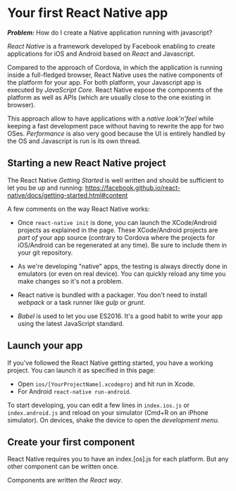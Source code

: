 # Your first React Native app

***Problem:*** How do I create a Native application running with javascript?

*React Native* is a framework developed by Facebook enabling to create applications for iOS and Android based on *React* and Javascript.

Compared to the approach of Cordova, in which the application is running inside a full-fledged browser, React Native uses the native components of the platform for your app. For both platform, your Javascript app is executed by *JavaScript Core*. React Native expose the components of the platform as well as APIs (which are usually close to the one existing in browser).

This approach allow to have applications with a *native look'n'feel* while keeping a fast development pace without having to rewrite the app for two OSes. *Performance* is also very good because the UI is entirely handled by the OS and Javascript is run is its own thread.

## Starting a new React Native project

The React Native *Getting Started* is well written and should be sufficient to let you be up and running: https://facebook.github.io/react-native/docs/getting-started.html#content

A few comments on the way React Native works:

  * Once `react-native init` is done, you can launch the XCode/Android projects as explained in the page. These XCode/Android projects are *part of* your app source (contrary to Cordova where the projects for iOS/Android can be regenerated at any time). Be sure to include them in your git repository.

  * As we're developing "native" apps, the testing is always directly done in emulators (or even on real device). You can quickly reload any time you make changes so it's not a problem.

  * React native is bundled with a packager. You don't need to install *webpack* or a task runner like *gulp* or *grunt*.

  * *Babel* is used to let you use ES2016. It's a good habit to write your app using the latest JavaScript standard.

## Launch your app

If you've followed the React Native getting started, you have a working project. You can launch it as specified in this page:

 * Open `ios/[YourProjectName].xcodeproj` and hit run in Xcode.
 * For Android `react-native run-android`.

To start developing, you can edit a few lines in `index.ios.js` or `index.android.js` and reload on your simulator (Cmd+R on an iPhone simulator). On devices, shake the device to open the *development menu*.

## Create your first component

React Native requires you to have an index.[os].js for each platform. But any other component can be written once.

Components are written *the React way*.
